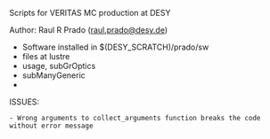 Scripts for VERITAS MC production at DESY

Author: Raul R Prado (raul.prado@desy.de)

- Software installed in $(DESY_SCRATCH)/prado/sw
- files at lustre
- usage, subGrOptics
- subManyGeneric
- 


ISSUES:

    - Wrong arguments to collect_arguments function breaks the code without error message
